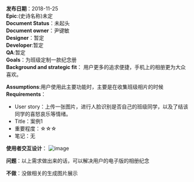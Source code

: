 **发布日期**：2018-11-25  
**Epic**:(史诗名称)未定  
**Document Status**：未起头  
**Document owner**：尹键敏  
**Designer**：暂定  
**Developer**:暂定  
**QA**:暂定  
**Goals**：为班级定制一款纪念册  
**Background and strategic fit**：
用户更多的追求便捷，手机上的相册更为大众喜欢。

**Assumptions**:用户使用此主要功能时，主要是在收集班级相片的时候
**Requirements**：
- User story：上传一张图片，进行人脸识别是否自己的班级同学，以及了结该同学的喜怒哀乐等情绪。
- Title：案例1
- 重要程度：☆☆☆
- 笔记：无

**使用者交互设计**：
![image](https://i.loli.net/2018/11/25/5bfa9a049e794.png)

**问题**：以上需求做出来的话，可以解决用户的电子版的相册纪念

**不做**：没做相关的生成图片展示